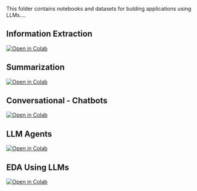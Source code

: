 This folder contains notebooks and datasets for bulding applications using LLMs....

## Information Extraction

[![Open in Colab](https://colab.research.google.com/assets/colab-badge.svg)](https://colab.research.google.com/github/manaranjanp/GenAI_LLM/blob/main/Applications/Upcoming_EV_Models_India.ipynb)

## Summarization

[![Open in Colab](https://colab.research.google.com/assets/colab-badge.svg)](https://colab.research.google.com/github/manaranjanp/GenAI_LLM/blob/main/Applications/Summarization_Techniques.ipynb)


## Conversational - Chatbots

[![Open in Colab](https://colab.research.google.com/assets/colab-badge.svg)](https://colab.research.google.com/github/manaranjanp/GenAI_LLM/blob/main/Applications/Conversation_Chatbot_with_Memory_v1.ipynb)

## LLM Agents 

[![Open in Colab](https://colab.research.google.com/assets/colab-badge.svg)](https://colab.research.google.com/github/manaranjanp/GenAI_LLM/blob/main/Applications/Stock%20Analysis%202.0.ipynb)

## EDA Using LLMs 

[![Open in Colab](https://colab.research.google.com/assets/colab-badge.svg)](https://colab.research.google.com/github/manaranjanp/GenAI_LLM/blob/main/Applications/LLM_Powered_EDA_using_Langchain_v1.ipynb)
